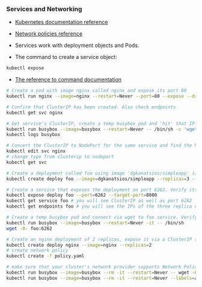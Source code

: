 ### Services and Networking

* [Kubernetes documentation reference](https://kubernetes.io/docs/concepts/services-networking/)
* [Network policies reference](https://kubernetes.io/docs/concepts/services-networking/network-policies/)


* Services work with deployment objects and Pods.
* The command to create a service object:
```bash
kubectl expose
```
* [The reference to command documentation](https://kubernetes.io/docs/reference/generated/kubectl/kubectl-commands#expose)

```bash
# Create a pod with image nginx called nginx and expose its port 80
kubectl run nginx --image=nginx --restart=Never --port=80 --expose --dry-run=client -o yaml

# Confirm that ClusterIP has been created. Also check endpoints
kubectl get svc nginx

# Get service's ClusterIP, create a temp busybox pod and 'hit' that IP with wget
kubectl run busybox --image=busybox --restart=Never -- /bin/sh -c 'wget -O- http://10.109.66.65'
kubectl logs busybox

# Convert the ClusterIP to NodePort for the same service and find the NodePort port
kubectl edit svc nginx
# change type from clusterip to nodeport
kubectl get svc

# Create a deployment called foo using image 'dgkanatsios/simpleapp' (a simple server that returns hostname) and 3 replicas. Label it as 'app=foo'.
kubectl create deploy foo --image=dgkanatsios/simpleapp --replicas=3 --port=8080 --dry-run=client -o yaml 

# Create a service that exposes the deployment on port 6262. Verify its existence, check the endpoints
kubectl expose deploy foo --port=6262 --target-port=8080
kubectl get service foo # you will see ClusterIP as well as port 6262
kubectl get endpoints foo # you will see the IPs of the three replica nodes, listening on port 8080

# Create a temp busybox pod and connect via wget to foo service. Verify that each time there's a different hostname returned. 
kubectl run busybox --image=busybox --restart=Never -it -- /bin/sh
wget -O- foo:6262

# Create an nginx deployment of 2 replicas, expose it via a ClusterIP service on port 80. Create a NetworkPolicy so that only pods with labels 'access: granted' can access the deployment and apply it
kubectl create deploy nginx --image=nginx --replicas=2
# create network policy
kubectl create -f policy.yaml

# make sure that your cluster's network provider supports Network Policy (https://kubernetes.io/docs/tasks/administer-cluster/declare-network-policy/#before-you-begin)
kubectl run busybox --image=busybox --rm -it --restart=Never -- wget -O- http://nginx:80 --timeout 2                          # This should not work. --timeout is optional here. But it helps to get answer more quickly (in seconds vs minutes)
kubectl run busybox --image=busybox --rm -it --restart=Never --labels=access=granted -- wget -O- http://nginx:80 --timeout 2  # This should be fine
```
